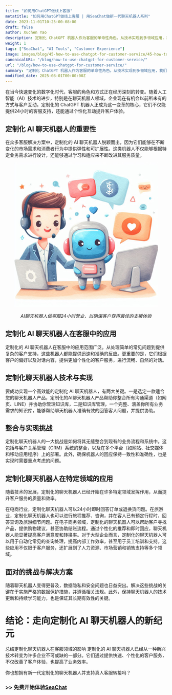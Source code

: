```yaml
---
title: "如何用ChatGPT做线上客服"
metatitle: "如何用ChatGPT做线上客服 | 用SeaChat做新一代聊天机器人系列"
date: 2023-11-01T10:25:00-08:00
draft: false
author: Xuchen Yao
description: 定制化 ChatGPT 机器人作为客服的革命性角色。从技术实现到多领域应用，我们分析了其在提高客户服务效率和质量上的重要性，并展望了聊天机器人技术的未来发展趋势和挑战。
weight: 1
tags: ["SeaChat", "AI Tools", "Customer Experience"]
image: images/blog/45-how-to-use-chatgpt-for-customer-service/45-how-to-use-chatgpt-for-customer-service.png
canonicalURL: "/blog/how-to-use-chatgpt-for-customer-service/"
url: "/blog/how-to-use-chatgpt-for-customer-service/"
summary: "定制化 ChatGPT 机器人作为客服的革命性角色。从技术实现到多领域应用，我们分析了其在提高客户服务效率和质量上的重要性，并展望了聊天机器人技术的未来发展趋势和挑战。"
modified_date: 2025-08-01T00:00:00Z
---
```


在当今快速变化的数字化时代，客服的角色和方式正在经历深刻的转变。随着人工智能（AI）技术的进步，特别是在聊天机器人领域，企业现在有机会以前所未有的方式与客户互动。定制化的 ChatGPT 机器人正成为这一变革的核心，它们不仅能提供24小时的客服支持，还能通过个性化互动提升客户体验。

## 定制化 AI 聊天机器人的重要性
在众多客服解决方案中，定制化的 AI 聊天机器人脱颖而出，因为它们能够在不断变化的市场需求和消费者行为中提供弹性和可扩展性。这类机器人不仅能够根据特定业务需求进行设计，还能够通过学习和适应来不断改进其服务质量。

<center>
<img height="450px" src="/images/blog/45-how-to-use-chatgpt-for-customer-service/1-ai-chatbot-transfer-to-live-agent.jpeg" alt="AI聊天机器人做客服24小时营业，以确保客户获得最佳的支援体验"/>

*AI聊天机器人做客服24小时营业，以确保客户获得最佳的支援体验*
</center>

## 定制化 AI 聊天机器人在客服中的应用
定制化的 AI 聊天机器人在客服中的应用范围广泛。从处理简单的常见问题到提供复杂的客户支持，这些机器人都能提供迅速和准确的反应。更重要的是，它们根据客户的偏好以及对话内容，提供更加个性化的客户服务，进行流畅、自然的对话。

## 定制化聊天机器人技术与实现
要成功实现一个高效能的定制化 AI 聊天机器人，有两大关键。一是选定一款适合您的聊天机器人产品，定制化的AI聊天机器人产品帮助你整合所有沟通渠道（如网页、LINE）并协助你管理知识库，二是知识库管理，一个完整、涵盖你所有业务需求的知识库，能够帮助聊天机器人准确有效的回答客人问题，并提供协助。

## 整合与实现挑战
定制化聊天机器人的一大挑战是如何将其无缝整合到现有的业务流程和系统中。这包括与客户关系管理（CRM）系统的整合，以及在多个平台（如网站、社交媒体和移动应用程序）上的部署。此外，确保机器人的回应保持一致性和准确性，也是实现时需要重点考虑的问题。

## 定制化聊天机器人在特定领域的应用
随着技术的发展，定制化的聊天机器人已经开始在许多特定领域发挥作用，从而提升客户服务的质量和效率。

在电商行业，定制化聊天机器人可以24小时即时回答订单或退换货问题。在旅游业，定制化聊天机器人也可以进行旅程推荐、咨询，并在客人已有预定行程时，回答查询及旅游细节问题。在电子商务领域，定制化的聊天机器人可以帮助客户寻找产品，提供购物建议，甚至协助结账流程。通过个性化的推荐和即时回应，聊天机器人能显著提高客户满意度和转换率。对于大型企业而言，定制化的聊天机器人可以用于自动化常见的查询处理，提高内部工作效率，甚至用于员工培训和支持。这些应用不仅限于客户服务，还扩展到了人力资源、市场营销和销售支持等多个领域。

## 面对的挑战与解决方案
随着聊天机器人变得更普及，数据隐私和安全问题也日益突出。解决这些挑战的关键在于实施严格的数据保护措施，并遵循相关法规。此外，保持聊天机器人的技术更新和持续学习能力，也是保证其长期有效性的关键。

# 结论：走向定制化 AI 聊天机器人的新纪元
总结定制化聊天机器人在客服领域的影响
定制化的 AI 聊天机器人已经从一种新兴技术转变为许多企业不可或缺的一部分。它们通过提供快速、个性化的客户服务，不仅改善了客户体验，也提高了业务效率。

你也想拥有新一代定制化的聊天机器人并支持真人客服转接吗？
### >> 免费开始体验[SeaChat](https://chat.seasalt.ai/?utm_source=blog)
